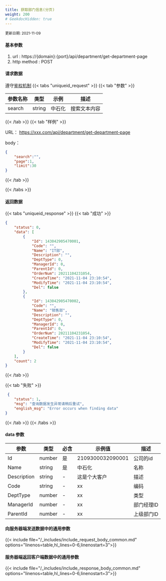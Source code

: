 ```yaml
---
title: 获取部门信息(分页)
weight: 200
# GeekdocHidden: true
---
```


<small>更新日期: 2021-11-09</small>

#### 基本参数
1. url : https://{domain}:{port}/api/department/get-department-page
2. http method : POST

#### 请求数据
遵守[鉴权机制](/auth/)
{{< tabs "uniqueid_request" >}}
{{< tab "参数" >}} 

|  参数名称   |  类型 |  示例 |  描述 |
|  ----  | ----  | ----  | ----  |
|  search  | string  | 中石化  | 搜索文本内容 |

{{< /tab >}}
{{< tab "样例" >}}

URL： https://xxx.com/api/department/get-department-page

body： 

```json
{
    "search":"",
    "page":1,
    "limit":30
}
```
{{< /tab >}}

{{< /tabs >}}


#### 返回数据


{{< tabs "uniqueid_response" >}}
{{< tab "成功" >}} 
```json
{
    "status": 0,
    "data": [
        {
            "Id": 143042905470001,
            "Code": "",
            "Name": "IT部",
            "Description": "",
            "DeptType": 0,
            "ManagerId": 0,
            "ParentId": 0,
            "OrderNum": 20211104231054,
            "CreateTime": "2021-11-04 23:10:54",
            "ModifyTime": "2021-11-04 23:10:54",
            "Del": false
        },
        {
            "Id": 143042905470002,
            "Code": "",
            "Name": "销售部",
            "Description": "",
            "DeptType": 0,
            "ManagerId": 0,
            "ParentId": 0,
            "OrderNum": 20211104231054,
            "CreateTime": "2021-11-04 23:10:54",
            "ModifyTime": "2021-11-04 23:10:54",
            "Del": false
        }
    ],
    "count": 2
}
```   
{{< /tab >}}

{{< tab "失败" >}}
```json
 {
    "status": 1,
    "msg": "查询数据发生异常请稍后重试",
    "english_msg": "Error occurs when finding data"
}
```
{{< /tab >}}
{{< /tabs >}}
#### data 参数

|  参数   |  类型 |  必含 |  示例值 |  描述 |
|  ----  | ----  | ----  | ----  |----  |
|  Id  | number  | 是  | 2109300032090001  | 公司的id  |
|  Name  | string  | 是 | 中石化  | 名称  |
|  Description  |  string  | - | 这是个大客户  | 描述  |
|  Code  |  string  | - | xx  | 编码  |
|  DeptType  |  number  | - | xx  | 类型  |
|  ManagerId  |  number  | - | xx  | 部门经理ID  |
|  ParentId  |  number  | - | xx  | 上级部门ID  |

#### 向服务器端发送数据中的通用参数
{{< include file="/_includes/include_request_body_common.md"  options="linenos=table,hl_lines=0-6,linenostart=3">}}

#### 服务器端返回客户端数据中的通用参数

{{< include file="/_includes/include_response_body_common.md"  options="linenos=table,hl_lines=0-6,linenostart=3">}}
